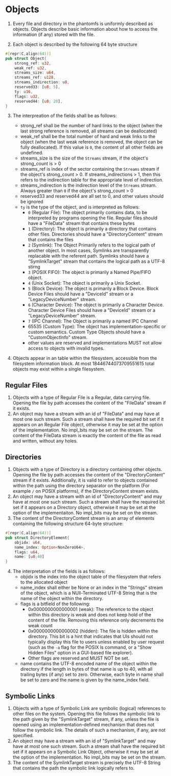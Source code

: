 # Objects 

1. Every file and directory in the phantomfs is uniformly described as objects. Objects describe basic information about how to access the information (if any) stored with the file.

2. Each object is described by the following 64 byte structure
```rust
#[repr(C,align(64))]
pub struct Object{
    strong_ref: u32,
    weak_ref: u32, 
    streams_size: u64,
    streams_ref: u128,
    streams_indirection: u8,
    reserved33: [u8; 5],
    ty: u16,
    flags: u32,
    reserved44: [u8; 20],
}
```

3. The interpreation of the fields shall be as follows:
    - strong_ref shall be the number of hard links to the object (when the last strong reference is removed, all streams can be deallocated)
    - weak_ref shall be the total number of hard and weak links to the object (when the last weak reference is removed, the object can be fully deallocated). If this value is `0`, the content of all other fields are undefined.
    - streams_size is the size of the `Streams` stream, if the object's strong_count is > 0
    - streams_ref is index of the sector containing the `Streams` stream if the object's strong_count > 0. If streams_indirections > 1, then this refers to the indirection table for the appropriate level of indirection.
    - streams_indirection is the indirection level of the `Streams` stream. Always greater than `0` if the object's strong_count > 0 
    - reserved33 and reserved44 are all set to 0, and other values should be ignored
    - `ty` is the type of the object, and is interpreted as follows:
        - `0` (Regular File): The object primarily contains data, to be interpreted by programs opening the file. Regular files should have a "FileData" stream that contains these bytes
        - `1` (Directory): The object is primarily a directory that contains other files. Directories should have a "DirectoryContent" stream that contains the files
        - `2` (Symlink): The Object Primarily refers to the logical path of another object. In most cases, Symlinks are transparently replacable with the referent path. Symlinks should have a "SymlinkTarget" stream that contains the logical path as a UTF-8 stirng
        - `3` (POSIX FIFO): The object is primarily a Named Pipe/FIFO object. 
        - `4` (Unix Socket): The object is primarily a Unix Socket. 
        - `5` (Block Device): The object is primarily a Block Device. Block Device Files should have a "DeviceId" stream or a "LegacyDeviceNumber" stream.
        - `6` (Character Device): The object is primarily a Character Device. Character Device Files should have a "DeviceId" stream or a "LegacyDeviceNumber" stream.
        - `7` (IPC Channel): The Object is primarily a named IPC Channel
        - 65535 (Custom Type): The object has implementation-specific or custom semantics. Custom Type Objects should have a "CustomObjectInfo" stream.
        - other values are reserved and implementations MUST not allow access to objects with invalid types. 

4. Objects appear in an table within the filesystem, accessible from the filesystem information block. At most 18446744073709551615 total objects may exist within a single filesystem.

## Regular Files

1. Objects with a type of Regular File is a Regular, data carrying file. Opening the file by path accesses the content of the "FileData" stream if it exists.
2. An object may have a stream with an id of "FileData" and may have at most one such stream. Such a stream shall have the required bit set if it appears on an Regular File object, otherwise it may be set at the option of the implementation. No impl_bits may be set on the stream. The content of the FileData stream is exactly the content of the file as read and written, without any holes.

## Directories

1. Objects with a type of Directory is a directory containing other objects. Opening the file by path accesses the content of the "DirectoryContent" stream if it exists. Additionally, it is valid to refer to objects contained within the path using the directory separator on the platform (For example `/` on POSIX platforms), if the DirectoryContent stream exists.
2. An object may have a stream with an id of "DirectoryContent" and may have at most one such stream. Such a stream shall have the required bit set if it appears on a Directory object, otherwise it may be set at the option of the implementaiton. No impl_bits may be set on the stream. 
3. The content of the DirectoryContent stream is an array of elements containing the following structure 64-byte structure:
```rust
#[repr(C,align(64))]
pub struct DirectoryElement{
    objidx: u64,
    name_index: Option<NonZeroU64>,
    flags: u64,
    name: [u8;40]
}
```

4. The interpretation of the fields is as follows:
    - objidx is the index into the object table of the filesystem that refers to the allocated object
    - name_index shall either be None or an index in the "Strings" stream of the object, which is a NUll-Terminated UTF-8 String that is the name of the object within the directory. 
    - flags is a bitfield of the following:
        - 0x0000000000000001 (weak): The reference to the object within this directory is weak and does not keep hold of the content of the file. Removing this reference only decrements the weak count
        - 0x0000000000000002 (hidden): The file is hidden within the directory. This bit is a hint that indicates that UIs should not typically display this file to users unless enabled by user request (such as the `-a` flag for the POSIX ls command, or a "Show Hidden Files" option in a GUI-based file explorer).
        - Other flags are reserved and MUST NOT be set.
    - name contains the UTF-8 encoded name of the object within the directory if the length in bytes of that name is up to 40, with all trailing bytes (if any) set to zero. Otherwise, each byte in name shall be set to zero and the name is given by the name_index field.

## Symbolic Links

1. Objects with a type of Symbolic Link are symbolic (logical) references to other files on the system. Opening this file follows the symbolic link to the path given by the "SymlinkTarget" stream, if any, unless the file is opened using an implementation-defined mechanism that does not follow the symbolic link. The details of such a mechanism, if any, are not specified.
2. An object may have a stream with an id of "SymlinkTarget" and may have at most one such stream. Such a stream shall have the required bit set if it appears on a Symbolic Link Object, otherwise it may be set at the option of the implementation. No impl_bits may be set on the stream.
3. The content of the SymlinkTarget stream is precisely the UTF-8 String that contains the path the symbolic link logically refers to. 